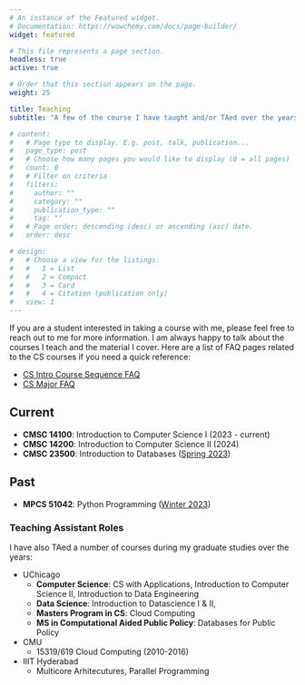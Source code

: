 ```yaml
---
# An instance of the Featured widget.
# Documentation: https://wowchemy.com/docs/page-builder/
widget: featured

# This file represents a page section.
headless: true
active: true

# Order that this section appears on the page.
weight: 25

title: Teaching
subtitle: "A few of the course I have taught and/or TAed over the years:"

# content:
#   # Page type to display. E.g. post, talk, publication...
#   page_type: post
#   # Choose how many pages you would like to display (0 = all pages)
#   count: 0
#   # Filter on criteria
#   filters:
#     author: ""
#     category: ""
#     publication_type: ""
#     tag: ""
#   # Page order: descending (desc) or ascending (asc) date.
#   order: desc

# design:
#   # Choose a view for the listings:
#   #   1 = List
#   #   2 = Compact
#   #   3 = Card
#   #   4 = Citation (publication only)
#   view: 1
---
```


If you are a student interested in taking a course with me, please feel free to 
reach out to me for more information. I am always happy to talk about the 
courses I teach and the material I cover. Here are a list of FAQ pages related
to the CS courses if you need a quick reference:

- [CS Intro Course Sequence FAQ](https://cs.uchicago.edu/academics/undergraduate/new-introductory-computer-science-sequence-frequently-asked-questions-faq/)
- [CS Major FAQ](https://cs.uchicago.edu/academics/undergraduate/cs-major-faq/)

## Current
- **CMSC 14100**: Introduction to Computer Science I (2023 - current)
- **CMSC 14200**: Introduction to Computer Science II (2024)
- **CMSC 23500**: Introduction to Databases (<a href="https://classes.cs.uchicago.edu/archive/2023/spring/23500-1/">Spring 2023</a>)

## Past
- **MPCS 51042**: Python Programming (<a href="https://people.cs.uchicago.edu/~suhail/mpcs51042/w23/">Winter 2023</a>)

### Teaching Assistant Roles
I have also TAed a number of courses during my graduate studies over the years:

- UChicago
    - **Computer Science**: CS with Applications, Introduction to Computer Science II, Introduction to Data Engineering
    - **Data Science**: Introduction to Datascience I & II, 
    - **Masters Program in CS**: Cloud Computing
    - **MS in Computational Aided Public Policy**: Databases for Public Policy
- CMU
    - 15319/619 Cloud Computing (2010-2016)
- IIIT Hyderabad
    - Multicore Arhitecutures, Parallel Programming


